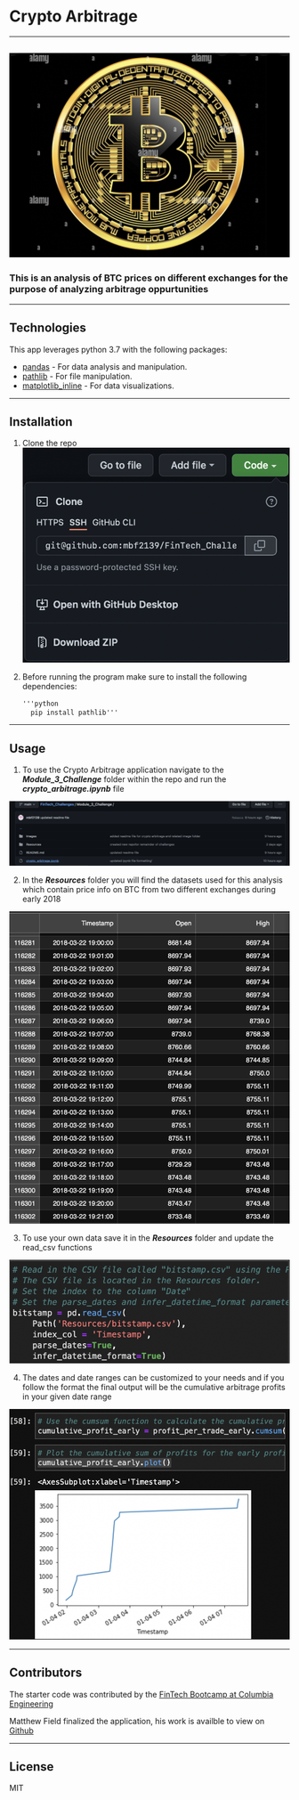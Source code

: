 # Crypto Arbitrage
---
![Bitcoin Logo](Images/bitcoin.jpg)
---
### This is an analysis of BTC prices on different exchanges for the purpose of analyzing arbitrage oppurtunities 

---

## Technologies 

This app leverages python 3.7 with the following packages:
* [pandas](https://github.com/pandas-dev/pandas) - For data analysis and manipulation.
* [pathlib](https://github.com/jazzband/pathlib2) - For file manipulation.
* [matplotlib_inline](https://github.com/ipython/matplotlib-inline) - For data visualizations.

---

## Installation 

1. Clone the repo 
![Clone](images/clone.jpg)

2. Before running the program make sure to install the following dependencies: 
 
       '''python
         pip install pathlib'''
---        

## Usage

1. To use the Crypto Arbitrage application navigate to the ***Module_3_Challenge*** folder within the repo and run the ***crypto_arbitrage.ipynb*** file 

![Usage](images/usage.jpg)

2. In the ***Resources*** folder you will find the datasets used for this analysis which contain price info on BTC from two different exchanges during early 2018 

![csv](images/csv.jpg)

3. To use your own data save it in the ***Resources*** folder and update the read_csv functions 

![import](images/imprt.jpg)

4. The dates and date ranges can be customized to your needs and if you follow the format the final output will be the cumulative arbitrage profits in your given date range

![cumsum](images/cumsum.jpg)

---

## Contributors

The starter code was contributed by the [FinTech Bootcamp at Columbia Engineering](https://bootcamp.cvn.columbia.edu/fintech/)

Matthew Field finalized the application, his work is availble to view on [Github](https://github.com/mbf2139)

---

## License

MIT